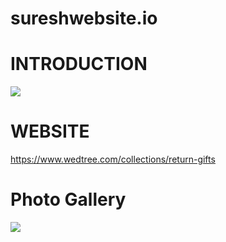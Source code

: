 # sureshwebsite.io
# INTRODUCTION
![](https://i.pinimg.com/originals/ac/97/d7/ac97d7531da478ba7182bb484399b8c3.gif)



# WEBSITE
https://www.wedtree.com/collections/return-gifts

# Photo Gallery
![](https://encrypted-tbn0.gstatic.com/images?q=tbn:ANd9GcStnm0Xrce8WQ6xKkm0F5U-t7ryODwkXWpg3q5qmwbFmQ&s)
